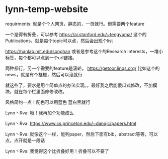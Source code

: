 # lynn-temp-website

requirments:
就是个个人网页，静态的，一页就行。但需要两个feature

一个是得有折叠，可以参考
https://ai.stanford.edu/~tengyuma/
这个的Publications，就是每个topic可以点，然后会出现个list

https://hanlab.mit.edu/songhan
或者是参考这个的Research Interests，一堆小标签，每个都可以点到一个url链接。

两种都行，另一个需要的feature是滚轮。
https://getoor.linqs.org/
比如这个的news，就是有个框框，然后可以滚就行

就这些了，要求是用个简单点的办法实现。。最好我之后能傻瓜式修改，不加模块，就在每个栏里面修修改改。

风格简约一点！配色可以用蓝色
蓝白黑就行


Lynn丶Rva:
哦！我再加个功能成么

Lynn丶Rva:
https://www.cs.princeton.edu/~danqic/papers.html

Lynn丶Rva:
就像这个一样，能列paper，然后下面有bib，abstract等等，可以点，点开就是一段话

Lynn丶Rva:
我觉得这个比折叠好用！折叠可以不要了
